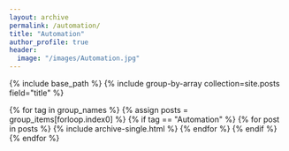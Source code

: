```yaml
---
layout: archive
permalink: /automation/
title: "Automation"
author_profile: true
header:
  image: "/images/Automation.jpg"
---
```


{% include base_path %}
{% include group-by-array collection=site.posts field="title" %}


{% for tag in group_names %}
  {% assign posts = group_items[forloop.index0] %}
  {% if tag == "Automation" %}
    {% for post in posts %}
      {% include archive-single.html %}
    {% endfor %}
  {% endif %}
{% endfor %}
